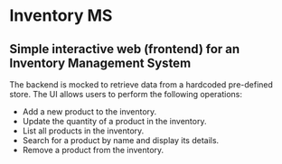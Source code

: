 # Inventory MS

## Simple interactive web (frontend) for an Inventory Management System


The backend is mocked to retrieve data from a hardcoded pre-defined store. The UI allows users to perform the following operations:  

- Add a new product to the inventory. 
- Update the quantity of a product in the inventory. 
- List all products in the inventory. 
- Search for a product by name and display its details. 
- Remove a product from the inventory.